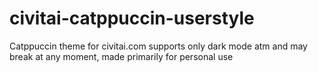 # civitai-catppuccin-userstyle
Catppuccin theme for civitai.com supports only dark mode atm and may break at any moment, made primarily for personal use
